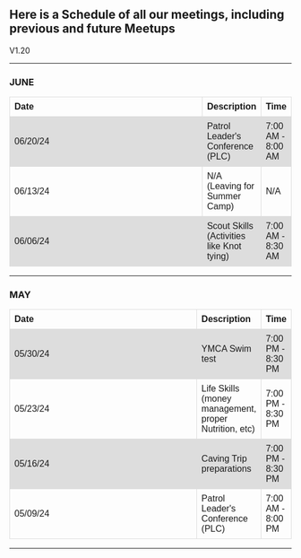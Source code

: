 <h2>Here is a Schedule of all our meetings, including previous and future Meetups</h2>
V1.20

<hr>

<h3>JUNE</h3>

<table>
  <tr>
    <th>Date</th>
    <th>Description</th>
    <th>Time</th>
  </tr>
  <tr>
    <td>06/20/24</td>
    <td>Patrol Leader's Conference (PLC)</td>
    <td>7:00 AM - 8:00 AM</td>
  </tr>
  <tr>
    <td>06/13/24</td>
    <td>N/A (Leaving for Summer Camp)</td>
    <td>N/A</td>
  </tr>
  <tr>
    <td>06/06/24</td>
    <td>Scout Skills (Activities like Knot tying)</td>
    <td>7:00 AM - 8:30 AM</td>
  </tr>

</table>

<hr>

<h3>MAY</h3>

<table>
  <tr>
    <th>Date</th>
    <th>Description</th>
    <th>Time</th>
  </tr>
  <tr>
    <td>05/30/24</td>
    <td>YMCA Swim test</td>
    <td>7:00 PM - 8:30 PM</td>
  </tr>
  <tr>
    <td>05/23/24</td>
    <td>Life Skills (money management, proper Nutrition, etc)</td>
    <td>7:00 PM - 8:30 PM</td>
  </tr>
  <tr>
    <td>05/16/24</td>
    <td>Caving Trip preparations</td>
    <td>7:00 PM - 8:30 PM</td>
  </tr>
  <tr>
    <td>05/09/24</td>
    <td>Patrol Leader's Conference (PLC)</td>
    <td>7:00 AM - 8:00 PM</td>
  </tr>

</table>

<hr>




<style>
  
table {
  font-family: arial, sans-serif;
  border-collapse: collapse;
  width: 100%;
}

td, th {
  border: 1px solid #dddddd;
  text-align: left;
  padding: 8px;
  width: 100%;
}

tr:nth-child(even) {
  background-color: #dddddd;
  width: 100%;
}
  

  
</style>

